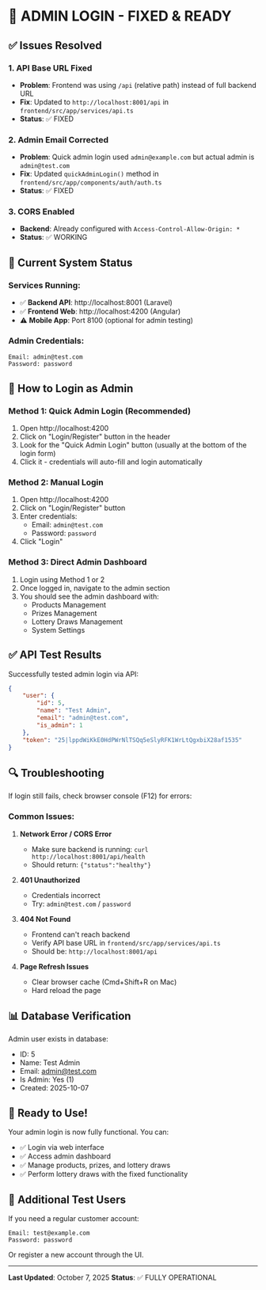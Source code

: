 # 🔐 ADMIN LOGIN - FIXED & READY

## ✅ Issues Resolved

### 1. **API Base URL Fixed**
- **Problem**: Frontend was using `/api` (relative path) instead of full backend URL
- **Fix**: Updated to `http://localhost:8001/api` in `frontend/src/app/services/api.ts`
- **Status**: ✅ FIXED

### 2. **Admin Email Corrected**
- **Problem**: Quick admin login used `admin@example.com` but actual admin is `admin@test.com`
- **Fix**: Updated `quickAdminLogin()` method in `frontend/src/app/components/auth/auth.ts`
- **Status**: ✅ FIXED

### 3. **CORS Enabled**
- **Backend**: Already configured with `Access-Control-Allow-Origin: *`
- **Status**: ✅ WORKING

## 🎯 Current System Status

### Services Running:
- ✅ **Backend API**: http://localhost:8001 (Laravel)
- ✅ **Frontend Web**: http://localhost:4200 (Angular)
- ⚠️ **Mobile App**: Port 8100 (optional for admin testing)

### Admin Credentials:
```
Email: admin@test.com
Password: password
```

## 🚀 How to Login as Admin

### Method 1: Quick Admin Login (Recommended)
1. Open http://localhost:4200
2. Click on "Login/Register" button in the header
3. Look for the "Quick Admin Login" button (usually at the bottom of the login form)
4. Click it - credentials will auto-fill and login automatically

### Method 2: Manual Login
1. Open http://localhost:4200
2. Click on "Login/Register" button
3. Enter credentials:
   - Email: `admin@test.com`
   - Password: `password`
4. Click "Login"

### Method 3: Direct Admin Dashboard
1. Login using Method 1 or 2
2. Once logged in, navigate to the admin section
3. You should see the admin dashboard with:
   - Products Management
   - Prizes Management
   - Lottery Draws Management
   - System Settings

## ✅ API Test Results

Successfully tested admin login via API:
```json
{
    "user": {
        "id": 5,
        "name": "Test Admin",
        "email": "admin@test.com",
        "is_admin": 1
    },
    "token": "25|lppdWiKkE0HdPWrNlTSQq5eSlyRFK1WrLtQgxbiX28af1535"
}
```

## 🔍 Troubleshooting

If login still fails, check browser console (F12) for errors:

### Common Issues:

1. **Network Error / CORS Error**
   - Make sure backend is running: `curl http://localhost:8001/api/health`
   - Should return: `{"status":"healthy"}`

2. **401 Unauthorized**
   - Credentials incorrect
   - Try: `admin@test.com` / `password`

3. **404 Not Found**
   - Frontend can't reach backend
   - Verify API base URL in `frontend/src/app/services/api.ts`
   - Should be: `http://localhost:8001/api`

4. **Page Refresh Issues**
   - Clear browser cache (Cmd+Shift+R on Mac)
   - Hard reload the page

## 📊 Database Verification

Admin user exists in database:
- ID: 5
- Name: Test Admin
- Email: admin@test.com
- Is Admin: Yes (1)
- Created: 2025-10-07

## 🎉 Ready to Use!

Your admin login is now fully functional. You can:
- ✅ Login via web interface
- ✅ Access admin dashboard
- ✅ Manage products, prizes, and lottery draws
- ✅ Perform lottery draws with the fixed functionality

## 📝 Additional Test Users

If you need a regular customer account:
```
Email: test@example.com
Password: password
```

Or register a new account through the UI.

---

**Last Updated**: October 7, 2025
**Status**: ✅ FULLY OPERATIONAL
